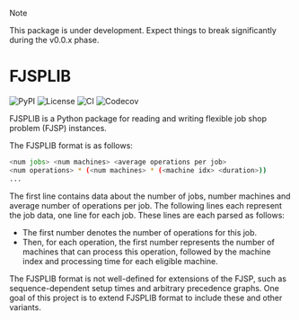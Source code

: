 > [!NOTE]
> This package is under development. Expect things to break significantly during the v0.0.x phase.


# FJSPLIB
![PyPI](https://img.shields.io/pypi/v/FJSPLIB?style=flat-square)
![License](https://img.shields.io/pypi/l/FJSPLIB?style=flat-square)
![CI](https://img.shields.io/github/actions/workflow/status/leonlan/FJSPLIB/.github%2Fworkflows%2FCI.yml?style=flat-square)
![Codecov](https://img.shields.io/codecov/c/github/leonlan/FJSPLIB?style=flat-square)

FJSPLIB is a Python package for reading and writing flexible job shop problem (FJSP) instances.

The FJSPLIB format is as follows:

``` sh
<num jobs> <num machines> <average operations per job>
<num operations> * (<num machines> * (<machine idx> <duration>))
...
```

The first line contains data about the number of jobs, number machines and average number of operations per job.
The following lines each represent the job data, one line for each job.
These lines are each parsed as follows:
- The first number denotes the number of operations for this job.
- Then, for each operation, the first number represents the number of machines that can process this operation, followed by the machine index and processing time for each eligible machine.

The FJSPLIB format is not well-defined for extensions of the FJSP, such as sequence-dependent setup times and arbitrary precedence graphs. One goal of this project is to extend FJSPLIB format to include these and other variants.
